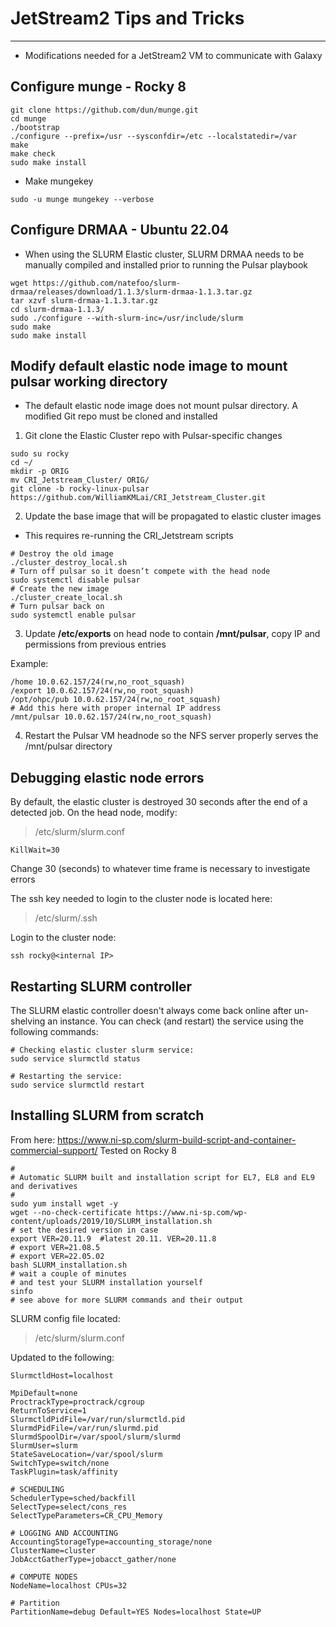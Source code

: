 # JetStream2 Tips and Tricks
---
- Modifications needed for a JetStream2 VM to communicate with Galaxy

## Configure munge - Rocky 8

```
git clone https://github.com/dun/munge.git
cd munge
./bootstrap
./configure --prefix=/usr --sysconfdir=/etc --localstatedir=/var
make
make check
sudo make install
```

- Make mungekey
```
sudo -u munge mungekey --verbose
```

## Configure DRMAA - Ubuntu 22.04
- When using the SLURM Elastic cluster, SLURM DRMAA needs to be manually compiled and installed prior to running the Pulsar playbook

```
wget https://github.com/natefoo/slurm-drmaa/releases/download/1.1.3/slurm-drmaa-1.1.3.tar.gz
tar xzvf slurm-drmaa-1.1.3.tar.gz
cd slurm-drmaa-1.1.3/
sudo ./configure --with-slurm-inc=/usr/include/slurm
sudo make
sudo make install
```

## Modify default elastic node image to mount pulsar working directory
- The default elastic node image does not mount pulsar directory. A modified Git repo must be cloned and installed

1. Git clone the Elastic Cluster repo with Pulsar-specific changes
```
sudo su rocky
cd ~/
mkdir -p ORIG
mv CRI_Jetstream_Cluster/ ORIG/
git clone -b rocky-linux-pulsar https://github.com/WilliamKMLai/CRI_Jetstream_Cluster.git
```

2. Update the base image that will be propagated to elastic cluster images
- This requires re-running the CRI_Jetstream scripts

```
# Destroy the old image
./cluster_destroy_local.sh
# Turn off pulsar so it doesn’t compete with the head node
sudo systemctl disable pulsar
# Create the new image
./cluster_create_local.sh
# Turn pulsar back on
sudo systemctl enable pulsar
```

3. Update **/etc/exports** on head node to contain **/mnt/pulsar**, copy IP and permissions from previous entries

Example:
```
/home 10.0.62.157/24(rw,no_root_squash)
/export 10.0.62.157/24(rw,no_root_squash)
/opt/ohpc/pub 10.0.62.157/24(rw,no_root_squash)
# Add this here with proper internal IP address
/mnt/pulsar 10.0.62.157/24(rw,no_root_squash)
```

4. Restart the Pulsar VM headnode so the NFS server properly serves the /mnt/pulsar directory

## Debugging elastic node errors

By default, the elastic cluster is destroyed 30 seconds after the end of a detected job. On the head node, modify:
> /etc/slurm/slurm.conf

```
KillWait=30
```

Change 30 (seconds) to whatever time frame is necessary to investigate errors

The ssh key needed to login to the cluster node is located here:
> /etc/slurm/.ssh

Login to the cluster node:
```
ssh rocky@<internal IP>
```

## Restarting SLURM controller
The SLURM elastic controller doesn't always come back online after un-shelving an instance. You can check (and restart) the service using the following commands:

```
# Checking elastic cluster slurm service:
sudo service slurmctld status
```
```
# Restarting the service:
sudo service slurmctld restart
```

## Installing SLURM from scratch
From here: https://www.ni-sp.com/slurm-build-script-and-container-commercial-support/
Tested on Rocky 8

```
#
# Automatic SLURM built and installation script for EL7, EL8 and EL9 and derivatives
#
sudo yum install wget -y
wget --no-check-certificate https://www.ni-sp.com/wp-content/uploads/2019/10/SLURM_installation.sh
# set the desired version in case
export VER=20.11.9  #latest 20.11. VER=20.11.8
# export VER=21.08.5
# export VER=22.05.02  
bash SLURM_installation.sh
# wait a couple of minutes
# and test your SLURM installation yourself
sinfo
# see above for more SLURM commands and their output
```

SLURM config file located:
> /etc/slurm/slurm.conf

Updated to the following:
```
SlurmctldHost=localhost

MpiDefault=none
ProctrackType=proctrack/cgroup
ReturnToService=1
SlurmctldPidFile=/var/run/slurmctld.pid
SlurmdPidFile=/var/run/slurmd.pid
SlurmdSpoolDir=/var/spool/slurm/slurmd
SlurmUser=slurm
StateSaveLocation=/var/spool/slurm
SwitchType=switch/none
TaskPlugin=task/affinity

# SCHEDULING
SchedulerType=sched/backfill
SelectType=select/cons_res
SelectTypeParameters=CR_CPU_Memory

# LOGGING AND ACCOUNTING
AccountingStorageType=accounting_storage/none
ClusterName=cluster
JobAcctGatherType=jobacct_gather/none

# COMPUTE NODES
NodeName=localhost CPUs=32

# Partition
PartitionName=debug Default=YES Nodes=localhost State=UP
```
